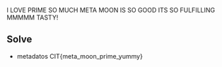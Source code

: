 I LOVE PRIME SO MUCH META MOON IS SO GOOD ITS SO FULFILLING MMMMM TASTY!

## Solve

- metadatos 
CIT{meta_moon_prime_yummy}
